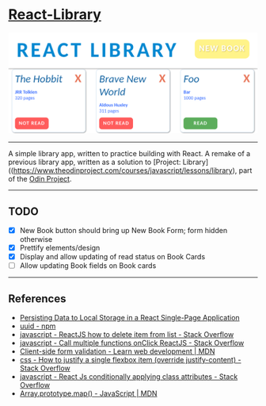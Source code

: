 # [React-Library](https://clavierbulb-green.github.io/React-Library/)

![Screenshot of library app](screenshot.png)

---
A simple library app, written to practice building with React.
A remake of a previous library app, written as a solution to [Project: Library]((https://www.theodinproject.com/courses/javascript/lessons/library), part of the [Odin Project](https://www.theodinproject.com/home).

---
## TODO
- [x] New Book button should bring up New Book Form; form hidden otherwise
- [x] Prettify elements/design
- [x] Display and allow updating of read status on Book Cards
- [ ] Allow updating Book fields on Book cards

---
## References
+ [Persisting Data to Local Storage in a React Single-Page Application](https://medium.com/@siobhanpmahoney/local-storage-in-a-react-single-page-application-34ba30fc977d)
+ [uuid - npm](https://www.npmjs.com/package/uuid)
+ [javascript - ReactJS how to delete item from list - Stack Overflow](https://stackoverflow.com/questions/43230622/reactjs-how-to-delete-item-from-list)
+ [javascript - Call multiple functions onClick ReactJS - Stack Overflow](https://stackoverflow.com/questions/26069238/call-multiple-functions-onclick-reactjs)
+ [Client-side form validation - Learn web development | MDN](https://developer.mozilla.org/en-US/docs/Learn/Forms/Form_validation)
+ [css - How to justify a single flexbox item (override justify-content) - Stack Overflow](https://stackoverflow.com/questions/23621650/how-to-justify-a-single-flexbox-item-override-justify-content)
+ [javascript - React Js conditionally applying class attributes - Stack Overflow](https://stackoverflow.com/questions/30533171/react-js-conditionally-applying-class-attributes)
+ [Array.prototype.map() - JavaScript | MDN](https://developer.mozilla.org/en-US/docs/Web/JavaScript/Reference/Global_Objects/Array/map)
